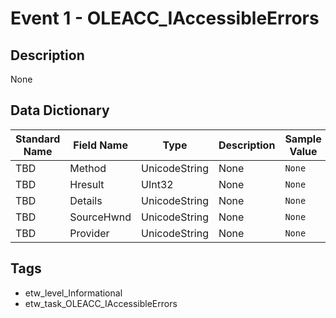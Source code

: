 # Event 1 - OLEACC_IAccessibleErrors

## Description
None

## Data Dictionary
|Standard Name|Field Name|Type|Description|Sample Value|
|---|---|---|---|---|
|TBD|Method|UnicodeString|None|`None`|
|TBD|Hresult|UInt32|None|`None`|
|TBD|Details|UnicodeString|None|`None`|
|TBD|SourceHwnd|UnicodeString|None|`None`|
|TBD|Provider|UnicodeString|None|`None`|

## Tags
* etw_level_Informational
* etw_task_OLEACC_IAccessibleErrors